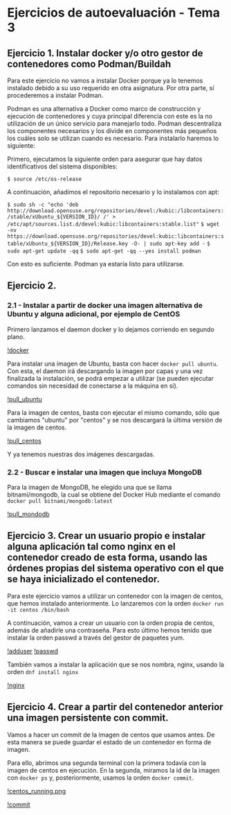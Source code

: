 # Ejercicios de autoevaluación - Tema 3


## Ejercicio 1. Instalar docker y/o otro gestor de contenedores como Podman/Buildah

Para este ejercicio no vamos a instalar Docker porque ya lo tenemos instalado debido a su uso requerido en otra asignatura. Por otra parte, sí procederemos a instalar Podman.

Podman es una alternativa a Docker como marco de construcción y ejecución de contenedores y cuya principal diferencia con este es la no utilización de un único servicio para manejarlo todo. Podman descentraliza los componentes necesarios y los divide en componentes más pequeños los cuáles solo se utilizan cuando es necesario. Para instalarlo haremos lo siguiente:

Primero, ejecutamos la siguiente orden para asegurar que hay datos identificativos del sistema disponibles:

`$ source /etc/os-release`

A continuación, añadimos el repositorio necesario y lo instalamos con apt:

`$ sudo sh -c "echo 'deb http://download.opensuse.org/repositories/devel:/kubic:/libcontainers:/stable/xUbuntu_${VERSION_ID}/ /' > /etc/apt/sources.list.d/devel:kubic:libcontainers:stable.list"`
`$ wget -nv https://download.opensuse.org/repositories/devel:kubic:libcontainers:stable/xUbuntu_${VERSION_ID}/Release.key -O- | sudo apt-key add -`
`$ sudo apt-get update -qq`
`$ sudo apt-get -qq --yes install podman`

Con esto es suficiente. Podman ya estaría listo para utilizarse.



## Ejercicio 2.

### 2.1 - Instalar a partir de docker una imagen alternativa de Ubuntu y alguna adicional, por ejemplo de CentOS

Primero lanzamos el daemon docker y lo dejamos corriendo en segundo plano.

[!docker](https://github.com/Megatorpon/IV-Ejercicios-Autoevaluacion/blob/main/Tema_3/img/sudo_docker.png)

Para instalar una imagen de Ubuntu, basta con hacer `docker pull ubuntu`. Con esta, el daemon irá descargando la imagen por capas y una vez finalizada la instalación, se podrá empezar a utilizar (se pueden ejecutar comandos sin necesidad de conectarse a la máquina en sí).

[!pull_ubuntu](https://github.com/Megatorpon/IV-Ejercicios-Autoevaluacion/blob/main/Tema_3/img/pull_ubuntu.png)

Para la imagen de centos, basta con ejecutar el mismo comando, sólo que cambiamos "ubuntu" por "centos" y se nos descargará la última versión de la imagen de centos.

[!pull_centos](https://github.com/Megatorpon/IV-Ejercicios-Autoevaluacion/blob/main/Tema_3/img/pull_centos.png)

Y ya tenemos nuestras dos imágenes descargadas.


### 2.2 - Buscar e instalar una imagen que incluya MongoDB

Para la imagen de MongoDB, he elegido una que se llama bitnami/mongodb, la cual se obtiene del Docker Hub mediante el comando `docker pull bitnami/mongodb:latest`


[!pull_mondodb](https://github.com/Megatorpon/IV-Ejercicios-Autoevaluacion/blob/main/Tema_3/img/pull_mongodb.png)



## Ejercicio 3. Crear un usuario propio e instalar alguna aplicación tal como nginx en el contenedor creado de esta forma, usando las órdenes propias del sistema operativo con el que se haya inicializado el contenedor.


Para este ejercicio vamos a utilizar un contenedor con la imagen de centos, que hemos instalado anteriormente. 
Lo lanzaremos con la orden `docker run -it centos /bin/bash`

A continuación, vamos a crear un usuario con la orden propia de centos, además de añadirle una contraseña. Para esto último hemos tenido que instalar la orden passwd a través del gestor de paquetes yum.

[!adduser](https://github.com/Megatorpon/IV-Ejercicios-Autoevaluacion/blob/main/Tema_3/img/add_user.png)
[!passwd](https://github.com/Megatorpon/IV-Ejercicios-Autoevaluacion/blob/main/Tema_3/img/passwd.png)


También vamos a instalar la aplicación que se nos nombra, nginx, usando la orden `dnf install nginx`

[!nginx](https://github.com/Megatorpon/IV-Ejercicios-Autoevaluacion/blob/main/Tema_3/img/nginx.png)


## Ejercicio 4. Crear a partir del contenedor anterior una imagen persistente con commit.

Vamos a hacer un commit de la imagen de centos que usamos antes. De esta manera se puede guardar el estado de un contenedor en forma de imagen.

Para ello, abrimos una segunda terminal con la primera todavía con la imagen de centos en ejecución. En la segunda, miramos la id de la imagen con `docker ps` y, posteriormente, usamos la orden `docker commit`.

[!centos_running.png](https://github.com/Megatorpon/IV-Ejercicios-Autoevaluacion/blob/main/Tema_3/img/centos_running.png)

[!commit](https://github.com/Megatorpon/IV-Ejercicios-Autoevaluacion/blob/main/Tema_3/img/commit.png)

